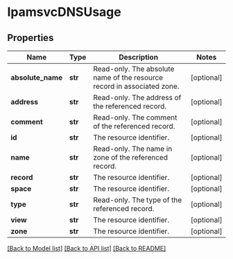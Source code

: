# IpamsvcDNSUsage

## Properties
Name | Type | Description | Notes
------------ | ------------- | ------------- | -------------
**absolute_name** | **str** | Read-only. The absolute name of the resource record in associated zone. | [optional] 
**address** | **str** | Read-only. The address of the referenced record. | [optional] 
**comment** | **str** | Read-only. The comment of the referenced record. | [optional] 
**id** | **str** | The resource identifier. | [optional] 
**name** | **str** | Read-only. The name in zone of the referenced record. | [optional] 
**record** | **str** | The resource identifier. | [optional] 
**space** | **str** | The resource identifier. | [optional] 
**type** | **str** | Read-only. The type of the referenced record. | [optional] 
**view** | **str** | The resource identifier. | [optional] 
**zone** | **str** | The resource identifier. | [optional] 

[[Back to Model list]](../README.md#documentation-for-models) [[Back to API list]](../README.md#documentation-for-api-endpoints) [[Back to README]](../README.md)


